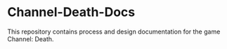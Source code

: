# Channel-Death-Docs
This repository contains process and design documentation for the game Channel: Death.
